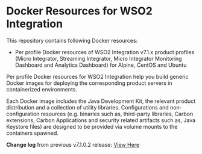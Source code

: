 # Docker Resources for WSO2 Integration

This repository contains following Docker resources:

- Per profile Docker resources of WSO2 Integration v7.1.x product profiles (Micro Integrator, Streaming Integrator, 
Micro Integrator Monitoring Dashboard and Analytics Dashboard)
  for Alpine, CentOS and Ubuntu

Per profile Docker resources for WSO2 Integration help you build generic Docker images for deploying the
corresponding product servers in containerized environments.

Each Docker image includes the Java Development Kit, the relevant product distribution and a collection of utility libraries.
Configurations and non-configuration resources (e.g. binaries such as, third-party libraries, Carbon extensions,
Carbon Applications and security related artifacts such as, Java Keystore files) are designed to be provided via
volume mounts to the containers spawned.

**Change log** from previous v7.1.0.2 release: [View Here](CHANGELOG.md)
